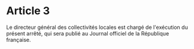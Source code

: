 # Article 3

Le directeur général des collectivités locales est chargé de l'exécution du présent arrêté, qui sera publié au Journal officiel de la République française.
